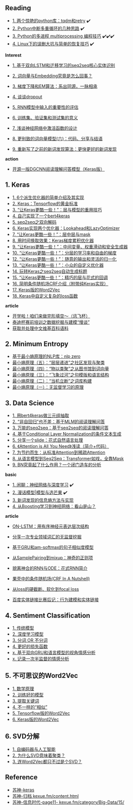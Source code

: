 
## Reading

- [1. 两个惊艳的python库：tqdm和retry][r5] ✔️
- [2. Python中断多重循环的几种思路][r8] ✔️
- [3. Python的多进程 multiprocessing 编程技巧][r10] ✔️✔️✔️
- [4. Linux下的误删大坑与简单的恢复技巧][r13] ✔️

**Interest**

- [1. 基于双向LSTM和迁移学习的seq2seq核心实体识别][r6]
- [2. 词向量与Embedding究竟是怎么回事？][r7] 

- [3. 梯度下降和EM算法：系出同源，一脉相承][r11]

- [4. 谈谈dropout][r15]

- [5. RNN模型中输入的重要性的评估][r17]
- [6. 训练集、验证集和测试集的意义][r18]
- [7. 浅谈神经网络中激活函数的设计][r19]

- [8. 更别致的词向量模型(六)：代码、分享与结语][r20]

- [9. 重新写了之前的新词发现算法：更快更好的新词发现](https://kexue.fm/archives/6920)

**action**

- [开源一版DGCNN阅读理解问答模型（Keras版）](https://kexue.fm/archives/6906)
 
## 1. Keras

- [1. 6个派生优化器的简单介绍及其实现][keras1]
- [2. Keras：Tensorflow的黄金标准][keras2]
- [3. “让Keras更酷一些！”：层与模型的重用技巧][keras3]
- [4. 自己实现了一个bert4keras][keras4]
- [5. seq2seq之双向解码][keras5]
- [6. Keras实现两个优化器：Lookahead和LazyOptimizer][keras6]
- [7. “让Keras更酷一些！”：层中层与mask][keras7]
- [8. 用时间换取效果：Keras梯度累积优化器][keras8]
- [9. “让Keras更酷一些！”：中间变量、权重滑动和安全生成器][keras9]
- [10. “让Keras更酷一些！”：分层的学习率和自由的梯度][keras10]
- [12. “让Keras更酷一些！”：随意的输出和灵活的归一化][keras12]
- [13. “让Keras更酷一些！”：小众的自定义优化器][keras13]
- [14. 玩转Keras之seq2seq自动生成标题][keras14]
- [15. “让Keras更酷一些！”：精巧的层与花式的回调][keras15]
- [16. 简明条件随机场CRF介绍（附带纯Keras实现）][keras16]
- [17. Keras版的Word2Vec][w2v_6]
- [18. Keras中自定义复杂的loss函数][keras18]

[keras1]: https://kexue.fm/archives/7094
[keras2]: https://kexue.fm/archives/7055
[keras3]: https://kexue.fm/archives/6985
[keras4]: https://kexue.fm/archives/6915
[keras5]: https://kexue.fm/archives/6877
[keras6]: https://kexue.fm/archives/6869
[keras7]: https://kexue.fm/archives/6810
[keras8]: https://kexue.fm/archives/6794
[keras9]: https://kexue.fm/archives/6575
[keras10]: https://kexue.fm/archives/6418
[keras12]: https://kexue.fm/archives/6311


[keras13]: https://kexue.fm/archives/5879
[keras14]: https://kexue.fm/archives/5861
[keras15]: https://kexue.fm/archives/5765
[keras16]: https://kexue.fm/archives/5542

[keras18]: https://kexue.fm/archives/4493


**article**

- [开学啦！咱们来做完形填空～（讯飞杯）][r16]
- [泰迪杯赛前培训之数据挖掘与建模“慢谈”][r12]
- [获取并处理中文维基百科语料][r9]

## 2. Minimum Entropy

- [基于最小熵原理的NLP库：nlp zero][minimum_entropy_4]
- [最小熵原理（五）：“层层递进”之社区发现与聚类][minimum_entropy_5]
- [最小熵原理（四）：“物以类聚”之从图书馆到词向量][minimum_entropy_4.1]
- [最小熵原理（三）：“飞象过河”之句模版和语言结构][minimum_entropy_3]
- [最小熵原理（二）：“当机立断”之词库构建][minimum_entropy_2]
- [最小熵原理（一）：无监督学习的原理][minimum_entropy_1]

[minimum_entropy_1]: https://kexue.fm/archives/5448
[minimum_entropy_2]: https://kexue.fm/archives/5476
[minimum_entropy_3]: https://kexue.fm/archives/5577
[minimum_entropy_4]: https://kexue.fm/archives/5597
[minimum_entropy_4.1]: https://kexue.fm/archives/6191
[minimum_entropy_5]: https://kexue.fm/archives/7006

## 3. Data Science

- [1. 用bert4keras做三元组抽取](https://kexue.fm/archives/7161)
- [2. “非自回归”也不差：基于MLM的阅读理解问答](https://kexue.fm/archives/7148)
- [3. 万能的seq2seq：基于seq2seq的阅读理解问答](https://kexue.fm/archives/7115)
- [4. 基于Conditional Layer Normalization的条件文本生成](https://kexue.fm/archives/7124)
- [5. 分享一个slide：花式自然语言处理][18.2]
- [6. 《Attention is All You Need》浅读（简介+代码）][18.1]
- [7. 为节约而生：从标准Attention到稀疏Attention](https://kexue.fm/archives/6853)
- [8. 从语言模型到Seq2Seq：Transformer如戏，全靠Mask](https://kexue.fm/archives/6933)
- [9. BN究竟起了什么作用？一个闭门造车的分析](https://kexue.fm/archives/6992)


[18.1]: https://kexue.fm/archives/4765
[18.2]: https://kexue.fm/archives/4823

**basic**

- [1. 闲聊：神经网络与深度学习][r1] ✔️
- [2. 漫话模型|模型与选芒果][r2] ✔️
- [3. 新词发现的信息熵方法与实现][r3]
- [4. 从Boosting学习到神经网络：看山是山？][r4]

**article**

- [ON-LSTM：用有序神经元表达层次结构](https://kexue.fm/archives/6621)
- [分享一次专业领域词汇的无监督挖掘](https://kexue.fm/archives/6540)
- [基于GRU和am-softmax的句子相似度模型](https://kexue.fm/archives/5743)
- [从SamplePairing到mixup：神奇的正则项](https://kexue.fm/archives/5693)
- [貌离神合的RNN与ODE：花式RNN简介](https://kexue.fm/archives/5643)

- [果壳中的条件随机场(CRF In A Nutshell)][r21]
- [从loss的硬截断、软化到focal loss][r22]
- [百度实体链接比赛后记：行为建模和实体链接](https://kexue.fm/archives/6919)

[r1]: https://kexue.fm/archives/3331
[r2]: https://kexue.fm/archives/3390

[r3]: https://kexue.fm/archives/3491

[r4]: https://kexue.fm/archives/3873
[r5]: https://kexue.fm/archives/3902

[r6]: https://kexue.fm/archives/3942

[r7]: https://kexue.fm/archives/4122
[r8]: https://kexue.fm/archives/4159

[r9]: https://kexue.fm/archives/4176
[r10]: https://kexue.fm/archives/4231

[r11]: https://kexue.fm/archives/4277
[r12]: https://kexue.fm/archives/4271

[r13]: https://kexue.fm/archives/4491

[r15]: https://kexue.fm/archives/4521

[r16]: https://kexue.fm/archives/4564
[r17]: https://kexue.fm/archives/4582
[r18]: https://kexue.fm/archives/4638
[r19]: https://kexue.fm/archives/4647

[r20]: https://kexue.fm/archives/4681

[r21]: https://kexue.fm/archives/4695
[r22]: https://kexue.fm/archives/4733

## 4. Sentiment Classification

- [1. 传统模型][w1]
- [2. 深度学习模型][w2]
- [3. 分词 OR 不分词][w3]
- [4. 更好的损失函数][w4]
- [x. 基于双向GRU和语言模型的视角情感分析][w.x.1] 
- [x. 记录一次半监督的情感分析][w.x.2] 

[w1]: https://kexue.fm/archives/3360
[w2]: https://kexue.fm/archives/3414
[w3]: https://kexue.fm/archives/3863
[w4]: https://kexue.fm/archives/4293

[w.x.1]: https://kexue.fm/archives/4118
[w.x.2]: https://kexue.fm/archives/4374

## 5. 不可思议的Word2Vec

- [1. 数学原理][w2v_1]
- [2. 训练好的模型][w2v_2]
- [3. 提取关键词][w2v_3]
- [4. 不一样的“相似”][w2v_4]
- [5. Tensorflow版的Word2Vec][w2v_5]
- [6. Keras版的Word2Vec][w2v_6]

[w2v_1]: https://kexue.fm/archives/4299
[w2v_2]: https://kexue.fm/archives/4304
[w2v_3]: https://kexue.fm/archives/4316
[w2v_4]: https://kexue.fm/archives/4368
[w2v_5]: https://kexue.fm/archives/4402
[w2v_6]: https://kexue.fm/archives/4515

## 6. SVD分解

- [1. 自编码器与人工智能][s1]
- [2. 为什么SVD意味着聚类？][s2]
- [3. 连Word2Vec都只不过是个SVD？][s3]

[s1]: https://kexue.fm/archives/4208
[s2]: https://kexue.fm/archives/4216
[s3]: https://kexue.fm/archives/4233

<!--
## 4. 中文分词系列

- [1. 基于AC自动机的快速分词][z1]
- [2. 基于切分的新词发现][z2]
- [3. 字标注法与HMM模型][z3]
- [4. 基于双向LSTM的seq2seq字标注][z4]
- [5. 基于语言模型的无监督分词][z5]
- [6. 基于全卷积网络的中文分词][z6]
- [7. 深度学习分词？只需一个词典！][z7]
- [8. 更好的新词发现算法][z8]
- [x. 轻便的深度学习分词系统：NNCWS v0.1][z.x.1]

[z1]: https://kexue.fm/archives/3908
[z2]: https://kexue.fm/archives/3913
[z3]: https://kexue.fm/archives/3922
[z4]: https://kexue.fm/archives/3924
[z5]: https://kexue.fm/archives/3956
[z.x.1]: https://kexue.fm/archives/4114
[z6]: https://kexue.fm/archives/4195
[z7]: https://kexue.fm/archives/4245
[z8]: https://kexue.fm/archives/4256
-->

## Reference

- [苏神-keras][tag=keras]
- [苏神-归档 kexue.fm/content.html][su-content]
- [苏神-信息时代-page11- kexue.fm/category/Big-Data/15/][su]

<!--- [CSDN: 学习是一种态度!][su-r1]-->

[su]: https://kexue.fm/category/Big-Data/11
[su-r1]: https://blog.csdn.net/itplus
[su-content]: https://kexue.fm/content.html
[tag=keras]: https://kexue.fm/content.html?tag=keras
